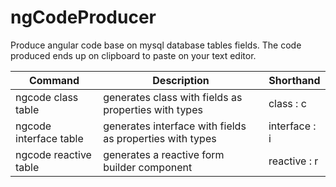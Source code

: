 # ngCodeProducer

Produce angular code base on mysql database tables fields.
The code produced ends up on clipboard to paste on your text editor.

| Command                | Description                                              | Shorthand     |
| ---------------------- | -------------------------------------------------------- | ------------- |
| ngcode class table     | generates class with fields as properties with types     | class : c     |
| ngcode interface table | generates interface with fields as properties with types | interface : i |
| ngcode reactive table  | generates a reactive form builder component              | reactive : r  |
